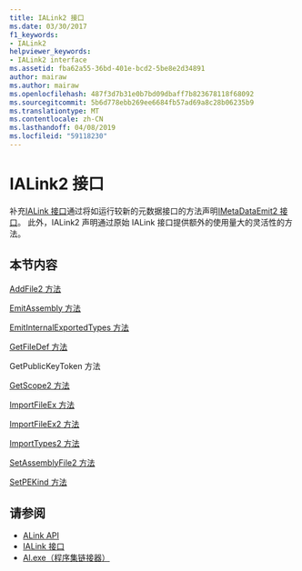 ```yaml
---
title: IALink2 接口
ms.date: 03/30/2017
f1_keywords:
- IALink2
helpviewer_keywords:
- IALink2 interface
ms.assetid: fba62a55-36bd-401e-bcd2-5be8e2d34891
author: mairaw
ms.author: mairaw
ms.openlocfilehash: 487f3d7b31e0b7bd09dbaff7b823678118f68092
ms.sourcegitcommit: 5b6d778ebb269ee6684fb57ad69a8c28b06235b9
ms.translationtype: MT
ms.contentlocale: zh-CN
ms.lasthandoff: 04/08/2019
ms.locfileid: "59118230"
---
```

# <a name="ialink2-interface"></a>IALink2 接口
补充[IALink 接口](../../../../docs/framework/unmanaged-api/alink/ialink-interface.md)通过将如运行较新的元数据接口的方法声明[IMetaDataEmit2 接口](../../../../docs/framework/unmanaged-api/metadata/imetadataemit2-interface.md)。 此外，IALink2 声明通过原始 IALink 接口提供额外的使用量大的灵活性的方法。  
  
## <a name="in-this-section"></a>本节内容  
 [AddFile2 方法](../../../../docs/framework/unmanaged-api/alink/addfile2-method.md)  
  
 [EmitAssembly 方法](../../../../docs/framework/unmanaged-api/alink/emitassembly-method.md)  
  
 [EmitInternalExportedTypes 方法](../../../../docs/framework/unmanaged-api/alink/emitinternalexportedtypes-method.md)  
  
 [GetFileDef 方法](../../../../docs/framework/unmanaged-api/alink/getfiledef-method.md)  
  
 GetPublicKeyToken 方法  
  
 [GetScope2 方法](../../../../docs/framework/unmanaged-api/alink/getscope2-method.md)  
  
 [ImportFileEx 方法](../../../../docs/framework/unmanaged-api/alink/importfileex-method.md)  
  
 [ImportFileEx2 方法](../../../../docs/framework/unmanaged-api/alink/importfileex2-method.md)  
  
 [ImportTypes2 方法](../../../../docs/framework/unmanaged-api/alink/importtypes2-method.md)  
  
 [SetAssemblyFile2 方法](../../../../docs/framework/unmanaged-api/alink/setassemblyfile2-method.md)  
  
 [SetPEKind 方法](../../../../docs/framework/unmanaged-api/alink/setpekind-method.md)  
  
## <a name="see-also"></a>请参阅

- [ALink API](../../../../docs/framework/unmanaged-api/alink/index.md)
- [IALink 接口](../../../../docs/framework/unmanaged-api/alink/ialink-interface.md)
- [Al.exe（程序集链接器）](../../../../docs/framework/tools/al-exe-assembly-linker.md)
